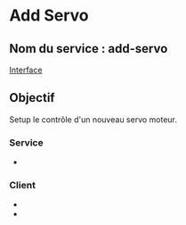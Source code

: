 ﻿# Add Servo

## Nom du service : **add-servo**
[Interface](AddServoMotor-Service-Interface.md)

## Objectif
Setup le contrôle d'un nouveau servo moteur.

### Service
- [](PCA9685-Controller-Node.md)

### Client
- [](Arm-Controller-Node.md)
- [](Game-Controller-Listener-Node.md)